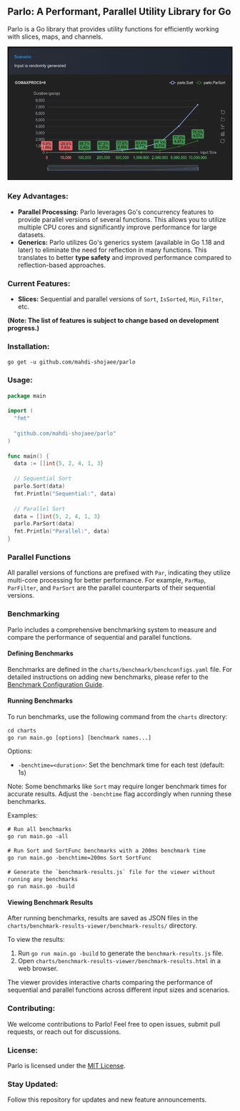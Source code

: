## Parlo: A Performant, Parallel Utility Library for Go

Parlo is a Go library that provides utility functions for efficiently working with slices, maps, and channels.

![ParSort Benchmark](charts/assets/parlo.ParSort.png)

### Key Advantages:

* **Parallel Processing:** Parlo leverages Go's concurrency features to provide parallel versions of several functions. This allows you to utilize multiple CPU cores and significantly improve performance for large datasets.
* **Generics:** Parlo utilizes Go's generics system (available in Go 1.18 and later) to eliminate the need for reflection in many functions. This translates to better **type safety** and improved performance compared to reflection-based approaches.

### Current Features:

* **Slices:** Sequential and parallel versions of `Sort`, `IsSorted`, `Min`, `Filter`, etc.

**(Note: The list of features is subject to change based on development progress.)**

### Installation:

```
go get -u github.com/mahdi-shojaee/parlo
```

### Usage:

```Go
package main

import (
  "fmt"

  "github.com/mahdi-shojaee/parlo"
)

func main() {
  data := []int{5, 2, 4, 1, 3}

  // Sequential Sort
  parlo.Sort(data)
  fmt.Println("Sequential:", data)

  // Parallel Sort
  data = []int{5, 2, 4, 1, 3}
  parlo.ParSort(data)
  fmt.Println("Parallel:", data)
}
```

### Parallel Functions

All parallel versions of functions are prefixed with `Par`, indicating they utilize multi-core processing for better performance. For example, `ParMap`, `ParFilter`, and `ParSort` are the parallel counterparts of their sequential versions.

### Benchmarking

Parlo includes a comprehensive benchmarking system to measure and compare the performance of sequential and parallel functions.

#### Defining Benchmarks

Benchmarks are defined in the `charts/benchmark/benchconfigs.yaml` file. For detailed instructions on adding new benchmarks, please refer to the [Benchmark Configuration Guide](charts/benchmark/benchmark_configuration_guide.md).

#### Running Benchmarks

To run benchmarks, use the following command from the `charts` directory:

```
cd charts
go run main.go [options] [benchmark names...]
```

Options:
- `-benchtime=<duration>`: Set the benchmark time for each test (default: 1s)

Note: Some benchmarks like `Sort` may require longer benchmark times for accurate results. Adjust the `-benchtime` flag accordingly when running these benchmarks.

Examples:
```
# Run all benchmarks
go run main.go -all

# Run Sort and SortFunc benchmarks with a 200ms benchmark time
go run main.go -benchtime=200ms Sort SortFunc

# Generate the `benchmark-results.js` file for the viewer without running any benchmarks
go run main.go -build
```

#### Viewing Benchmark Results

After running benchmarks, results are saved as JSON files in the `charts/benchmark-results-viewer/benchmark-results/` directory.

To view the results:

1. Run `go run main.go -build` to generate the `benchmark-results.js` file.
2. Open `charts/benchmark-results-viewer/benchmark-results.html` in a web browser.

The viewer provides interactive charts comparing the performance of sequential and parallel functions across different input sizes and scenarios.

### Contributing:

We welcome contributions to Parlo! Feel free to open issues, submit pull requests, or reach out for discussions.

### License:

Parlo is licensed under the [MIT License](https://opensource.org/licenses/MIT).

### Stay Updated:

Follow this repository for updates and new feature announcements.
